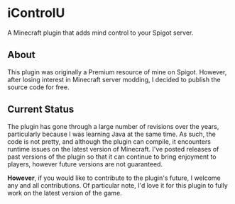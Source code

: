 # iControlU
A Minecraft plugin that adds mind control to your Spigot server.

## About
This plugin was originally a Premium resource of mine on Spigot. However, after losing interest in Minecraft server modding, I decided to publish the source code for free.

## Current Status
The plugin has gone through a large number of revisions over the years, particularly because I was learning Java at the same time. As such, the code is not pretty, and although the
plugin can compile, it encounters runtime issues on the latest version of Minecraft. I've posted releases of past versions of the plugin so that it can continue to bring enjoyment
to players, however future versions are not guaranteed.

**However**, if you would like to contribute to the plugin's future, I welcome any and all contributions. Of particular note, I'd love it for this plugin to fully work on the latest
version of the game.
